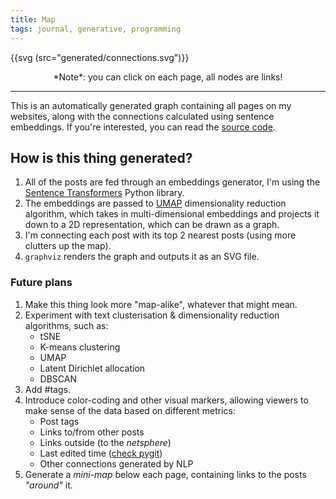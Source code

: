```yaml
---
title: Map
tags: journal, generative, programming
---
```


{{svg (src="generated/connections.svg")}}

<center>
*Note*: you can click on each page, all nodes are links!
</center>

---

This is an automatically generated graph containing all pages on my websites,
along with the connections calculated using sentence embeddings. If you're
interested, you can read the [source
code](https://github.com/Wint3rmute/baczek.me/blob/master/exocortex.ipynb).


## How is this thing generated?

1. All of the posts are fed through an embeddings generator, I'm using the
   [Sentence Transformers](https://www.sbert.net/) Python library.
2. The embeddings are passed to [UMAP](https://arxiv.org/abs/1802.03426)
   dimensionality reduction algorithm, which takes in multi-dimensional
   embeddings and projects it down to a 2D representation, which can be drawn
   as a graph.
3. I'm connecting each post with its top 2 nearest posts (using more clutters
   up the map).
4. `graphviz` renders the graph and outputs it as an SVG file.


### Future plans

1. Make this thing look more "map-alike", whatever that might mean.
2. Experiment with text clusterisation & dimensionality reduction algorithms, such as:
    - tSNE
    - K-means clustering
    - UMAP
    - Latent Dirichlet allocation
    - DBSCAN
3. Add #tags. 
4. Introduce color-coding and other visual markers, allowing viewers to make sense of the data based on different metrics:
    - Post tags
    - Links to/from other posts
    - Links outside (to the *netsphere*)
    - Last edited time ([check pygit](https://www.pygit2.org/index.html)) 
    - Other connections generated by NLP
5. Generate a *mini-map* below each page, containing links to the posts *"around"* it.
